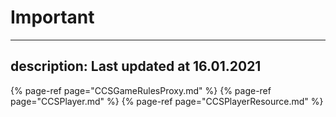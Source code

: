# Important
---
description: Last updated at 16.01.2021
---


{% page-ref page="CCSGameRulesProxy.md" %}
{% page-ref page="CCSPlayer.md" %}
{% page-ref page="CCSPlayerResource.md" %}
